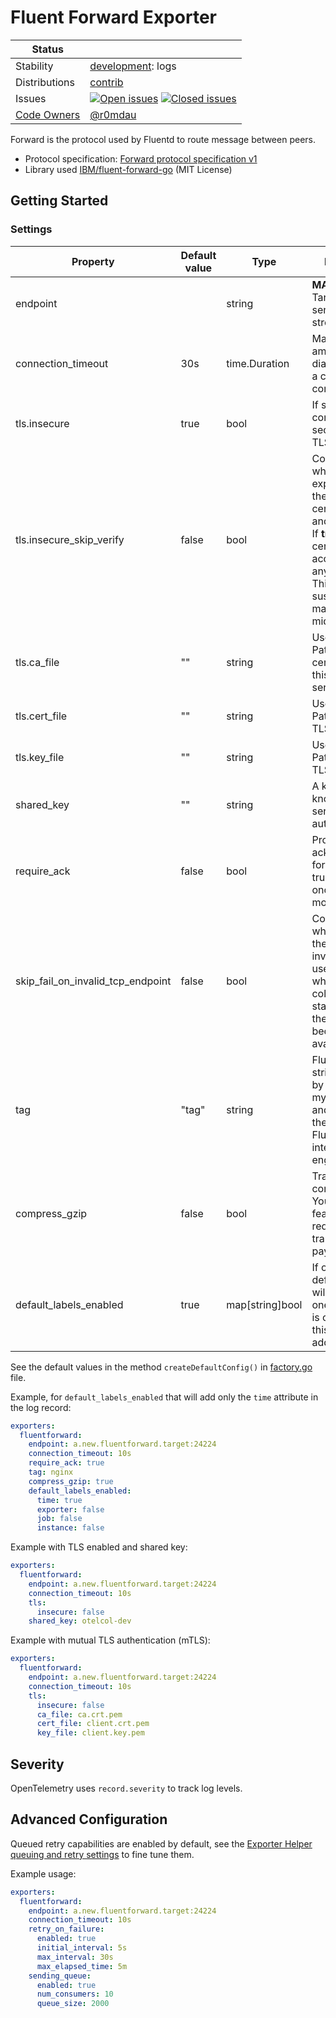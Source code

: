 # Fluent Forward Exporter
<!-- status autogenerated section -->
| Status        |           |
| ------------- |-----------|
| Stability     | [development]: logs   |
| Distributions | [contrib] |
| Issues        | [![Open issues](https://img.shields.io/github/issues-search/open-telemetry/opentelemetry-collector-contrib?query=is%3Aissue%20is%3Aopen%20label%3Aexporter%2Ffluentforward%20&label=open&color=orange&logo=opentelemetry)](https://github.com/open-telemetry/opentelemetry-collector-contrib/issues?q=is%3Aopen+is%3Aissue+label%3Aexporter%2Ffluentforward) [![Closed issues](https://img.shields.io/github/issues-search/open-telemetry/opentelemetry-collector-contrib?query=is%3Aissue%20is%3Aclosed%20label%3Aexporter%2Ffluentforward%20&label=closed&color=blue&logo=opentelemetry)](https://github.com/open-telemetry/opentelemetry-collector-contrib/issues?q=is%3Aclosed+is%3Aissue+label%3Aexporter%2Ffluentforward) |
| [Code Owners](https://github.com/open-telemetry/opentelemetry-collector-contrib/blob/main/CONTRIBUTING.md#becoming-a-code-owner)    | [@r0mdau](https://www.github.com/r0mdau) |

[development]: https://github.com/open-telemetry/opentelemetry-collector#development
[contrib]: https://github.com/open-telemetry/opentelemetry-collector-releases/tree/main/distributions/otelcol-contrib
<!-- end autogenerated section -->

Forward is the protocol used by Fluentd to route message between peers.

- Protocol specification: [Forward protocol specification v1](https://github.com/fluent/fluentd/wiki/Forward-Protocol-Specification-v1)
- Library used [IBM/fluent-forward-go](https://github.com/IBM/fluent-forward-go) (MIT License)

## Getting Started

### Settings

| Property | Default value | Type | Description |
|---|---|---|---|
| endpoint |  | string | **MANDATORY** Target URL to send `Forward` log streams to |
| connection_timeout | 30s | time.Duration | Maximum amount of time a dial will wait for a connect to complete |
| tls.insecure | true | bool | If set to **true**, the connexion is not secured with TLS. |
| tls.insecure_skip_verify | false | bool | Controls whether the exporter verifies the server's certificate chain and host name. If **true**, any certificate is accepted and any host name. This mode is susceptible to man-in-the-middle attacks |
| tls.ca_file | "" | string | Used for mTLS. Path to the CA cert. For a client this verifies the server certificate |
| tls.cert_file | "" | string | Used for mTLS. Path to the client TLS cert to use |
| tls.key_file | "" | string | Used for mTLS. Path to the client TLS key to use |
| shared_key | "" | string | A key string known by the server, used for authorization |
| require_ack| false | bool | Protocol delivery acknowledgment for log streams : true = at-least-once, false = at-most-once |
| skip_fail_on_invalid_tcp_endpoint | false | bool | Controls whether to fail if the endpoint is invalid. This is useful for cases where the collector is started before the endpoint becomes available |
| tag | "tag" | string | Fluentd tag is a string separated by '.'s (e.g. myapp.access), and is used as the directions for Fluentd's internal routing engine |
| compress_gzip | false | bool | Transparent data compression. You can use this feature to reduce the transferred payload size |
| default_labels_enabled | true | map[string]bool | If omitted then default labels will be added. If one of the labels is omitted then this label will be added |

See the default values in the method `createDefaultConfig()` in [factory.go](factory.go) file.

Example, for `default_labels_enabled` that will add only the `time` attribute in the log record:

```yaml
exporters:
  fluentforward:
    endpoint: a.new.fluentforward.target:24224
    connection_timeout: 10s
    require_ack: true
    tag: nginx
    compress_gzip: true
    default_labels_enabled:
      time: true
      exporter: false
      job: false
      instance: false
```

Example with TLS enabled and shared key:

```yaml
exporters:
  fluentforward:
    endpoint: a.new.fluentforward.target:24224
    connection_timeout: 10s
    tls:
      insecure: false
    shared_key: otelcol-dev
```

Example with mutual TLS authentication (mTLS):

```yaml
exporters:
  fluentforward:
    endpoint: a.new.fluentforward.target:24224
    connection_timeout: 10s
    tls:
      insecure: false
      ca_file: ca.crt.pem
      cert_file: client.crt.pem
      key_file: client.key.pem
```

## Severity

OpenTelemetry uses `record.severity` to track log levels.

## Advanced Configuration

Queued retry capabilities are enabled by default, see the [Exporter Helper queuing and retry settings](https://github.com/open-telemetry/opentelemetry-collector/blob/main/exporter/exporterhelper/README.md) to fine tune them.

Example usage:

```yaml
exporters:
  fluentforward:
    endpoint: a.new.fluentforward.target:24224
    connection_timeout: 10s
    retry_on_failure:
      enabled: true
      initial_interval: 5s
      max_interval: 30s
      max_elapsed_time: 5m
    sending_queue:
      enabled: true
      num_consumers: 10
      queue_size: 2000
```
